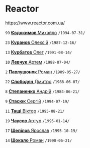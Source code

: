 # Reactor

https://www.reactor.com.ua/

`99` [**Євдокимов** Михайло](/players/yevdokymov.mykhailo.19940731.jpg) `/1994-07-31/`

`23` [**Куранов** Олексій](/players/kuranov.oleksii.19871216.jpg) `/1987-12-16/`

`13` [**Курбатов** Олег](/players/kurbatov.oleh.19910814.jpg) `/1991-08-14/`

`10` [**Левчук** Артем](/players/levchuk.artem.19880704.jpg) `/1988-07-04/`

`2` [**Павлушонок** Роман](/players/pavlushonok.roman.19890527.jpg) `/1989-05-27/`

`22` [**Слободян** Дмитро](/players/slobodian.dmytro.19880607.jpg) `/1988-06-07/`

`8` [**Степаненко** Андрій](/players/stepanenko.andrii.19840621.jpg) `/1984-06-21/`

`9` [**Стасюк** Сергій](/players/stasiuk.serhii.19940719.jpg) `/1994-07-19/`

`11` [**Тащі** Віктор](/players/tashchi_viktor.19950821.jpg) `/1995-08-21/`

`19` [**Чаусов** Артур](/players/chausov.artur.19950114.jpg) `/1995-01-14/`

`17` [**Шепілов** Ярослав](/players/shepilov.yaroslav.19951019.jpg) `/1995-10-19/`

`14` [**Шокало** Роман](/players/shokalo.roman.19900621.jpg) `/1990-06-21/`